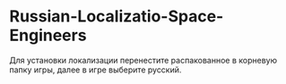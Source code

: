 # Russian-Localizatio-Space-Engineers

Для установки локализации перенестите распакованное в корневую папку игры, далее в игре выберите русский.
